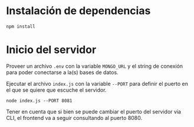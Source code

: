 # Instalación de dependencias

```
npm install
```

# Inicio del servidor

Proveer un archivo `.env` con la variable `MONGO_URL` y el string de conexión para poder conectarse a la(s) bases de datos.

Ejecutar el archivo `index.js` con la variable `--PORT` para definir el puerto en el que se quiere que escuche el servidor.

```
node index.js --PORT 8081
```

Tener en cuenta que si bien se puede cambiar el puerto del servidor via CLI, el frontend va a seguir consultando al puerto 8080.
